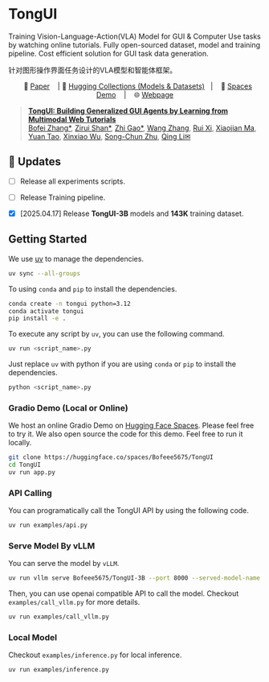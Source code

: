 # TongUI

Training Vision-Language-Action(VLA) Model for GUI & Computer Use tasks by watching online tutorials. Fully open-sourced dataset, model and training pipeline. Cost efficient solution for GUI task data generation.

针对图形操作界面任务设计的VLA模型和智能体框架。

<p align="center">
        &nbsp&nbsp 📑 <a href="https://arxiv.org/abs/2504.12679">Paper</a> &nbsp&nbsp 
        | 🤗 <a href="https://huggingface.co/collections/Bofeee5675/tongui-67f611e2d48b2b6e0d2ba3ee">Hugging Collections (Models & Datasets)</a>&nbsp&nbsp 
        | &nbsp&nbsp 🤗 <a href="https://huggingface.co/spaces/Bofeee5675/TongUI">Spaces Demo</a> &nbsp&nbsp | &nbsp&nbsp 🌐 <a href="https://tongui-agent.github.io/">Webpage</a>
</p>

> [**TongUI: Building Generalized GUI Agents by Learning from Multimodal Web Tutorials**](https://arxiv.org/abs/2504.12679)<br>
> [Bofei Zhang*](https://bofei5675.github.io/), [Zirui Shan*](), [Zhi Gao*](https://zhigao2017.github.io/), [Wang Zhang](), [Rui Xi](), [Xiaojian Ma](https://jeasinema.github.io/), [Yuan Tao](https://i.yt.sb/), [Xinxiao Wu](), [Song-Chun Zhu](https://www.zhusongchun.net/), [Qing Li✉](https://liqing.io/)

## 🌟 Updates
- [ ] Release all experiments scripts.
- [ ] Release Training pipeline.
- [x] [2025.04.17] Release **TongUI-3B** models and **143K** training dataset.  


## Getting Started
We use [uv](https://docs.astral.sh/uv/getting-started/) to manage the dependencies.
```bash
uv sync --all-groups
```
To using `conda` and `pip` to install the dependencies.
```bash
conda create -n tongui python=3.12
conda activate tongui
pip install -e .
```

To execute any script by `uv`, you can use the following command.
```bash
uv run <script_name>.py
```
Just replace `uv` with python if you are using `conda` or `pip` to install the dependencies.
```bash
python <script_name>.py
```

### Gradio Demo (Local or Online)
We host an online Gradio Demo on [Hugging Face Spaces](https://huggingface.co/spaces/Bofeee5675/TongUI). Please feel free to try it. We also open source the code for this demo. Feel free to run it locally.
```bash
git clone https://huggingface.co/spaces/Bofeee5675/TongUI
cd TongUI
uv run app.py
```

### API Calling
You can programatically call the TongUI API by using the following code.
```bash
uv run examples/api.py
```

### Serve Model By vLLM
You can serve the model by `vLLM`.
```bash
uv run vllm serve Bofeee5675/TongUI-3B --port 8000 --served-model-name tongui-3b --limit-mm-per-prompt image=3
```

Then, you can use openai compatible API to call the model. Checkout `examples/call_vllm.py` for more details.
```bash
uv run examples/call_vllm.py
```
### Local Model
Checkout `examples/inference.py` for local inference.
```bash
uv run examples/inference.py
```


